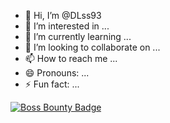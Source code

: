 - 👋 Hi, I’m @DLss93
- 👀 I’m interested in ...
- 🌱 I’m currently learning ...
- 💞️ I’m looking to collaborate on ...
- 📫 How to reach me ...
- 😄 Pronouns: ...
- ⚡ Fun fact: ...

<!---
DLss93/DLss93 is a ✨ special ✨ repository because its `README.md` (this file) appears on your GitHub profile.
You can click the Preview link to take a look at your changes.
--->
[![Boss Bounty Badge](https://img.shields.io/endpoint.svg?url=https://api.boss.dev/badge/enabled/REPO_OWNER/REPO_NAME)](https://www.boss.dev/issues/repo/REPO_OWNER/REPO_NAME)
